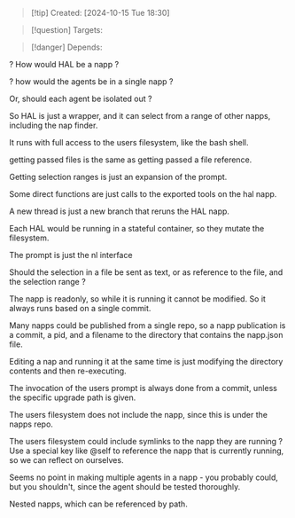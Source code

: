 
>[!tip] Created: [2024-10-15 Tue 18:30]

>[!question] Targets: 

>[!danger] Depends: 

? How would HAL be a napp ?

? how would the agents be in a single napp ?

Or, should each agent be isolated out ?

So HAL is just a wrapper, and it can select from a range of other napps, including the nap finder.

It runs with full access to the users filesystem, like the bash shell.

getting passed files is the same as getting passed a file reference.

Getting selection ranges is just an expansion of the prompt.

Some direct functions are just calls to the exported tools on the hal napp.

A new thread is just a new branch that reruns the HAL napp.

Each HAL would be running in a stateful container, so they mutate the filesystem.

The prompt is just the nl  interface

Should the selection in a file be sent as text, or as reference to the file, and the selection range ?

The napp is readonly, so while it is running it cannot be modified.  So it always runs based on a single commit.

Many napps could be published from a single repo, so a napp publication is a commit, a pid, and a filename to the directory that contains the napp.json file.

Editing a nap and running it at the same time is just modifying the directory contents and then re-executing.

The invocation of the users prompt is always done from a commit, unless the specific upgrade path is given.

The users filesystem does not include the napp, since this is under the napps repo.

The users filesystem could include symlinks to the napp they are running ?
Use a special key like @self to reference the napp that is currently running, so we can reflect on ourselves.

Seems no point in making multiple agents in a napp - you probably could, but you shouldn't, since the agent should be tested thoroughly.

Nested napps, which can be referenced by path.